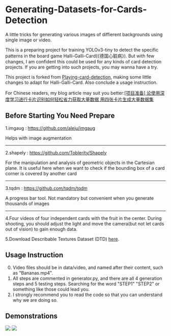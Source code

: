 # Generating-Datasets-for-Cards-Detection
A little tricks for generating various images of diffierent backgrounds using single image or video.

This is a preparing project for training YOLOv3-tiny to detect the specific patterns in the board game Halli-Galli-Card(《德国心脏病》). But with few changes, I am confident this could be used for any kinds of card detection projects. If you are getting into such projects, you may wanna have a try.

This project is forked from 
[Playing-card-detection](https://github.com/geaxgx/playing-card-detection), making some little changes to adapt for Halli-Galli-Card. Also conclude a usage instruction.

For Chinese readers, my blog article may suit you better:[[项目准备] 论使用深度学习进行卡片识别如何轻松省力获取大量数据 用四张卡片生成大量数据集](https://mrxiao.net/Generating-Datasets-for-Cards-Detection.html)

## Before Starting You Need Prepare

1.imgaug : https://github.com/aleju/imgaug

Helps with image augmentation

----
2.shapely : https://github.com/Toblerity/Shapely

For the manipulation and analysis of geometric objects in the Cartesian plane. It is useful here when we want to check if the bounding box of a card corner is covered by another card

----

3.tqdm : https://github.com/tqdm/tqdm

A progress bar tool. Not mandatory but convenient when you generate thousands of images

----
4.Four videos of four independent cards with the fruit in the center. During shooting, you should adjust the light and move the camera(but not let cards out of vision) to gain enough data.

5.Download Describable Textures Dataset (DTD)  [here](https://www.robots.ox.ac.uk/~vgg/data/dtd/).


## Usage Instruction
0. Video files should be in data/video, and named after their content, such as "Bananas.mp4".
1. All steps are commented in generator.py, and there are all 4 generation steps and 5 testing steps. Searching for the word "STEP1" "STEP2" or something like those could lead you.
2. I strongly recommend you to read the code so that you can understand why we are doing so.

## Demonstrations

![](https://mrxiao.net/usr/uploads/2019/01/1456104817.png)
![](https://mrxiao.net/usr/uploads/2019/01/3543635387.png)
